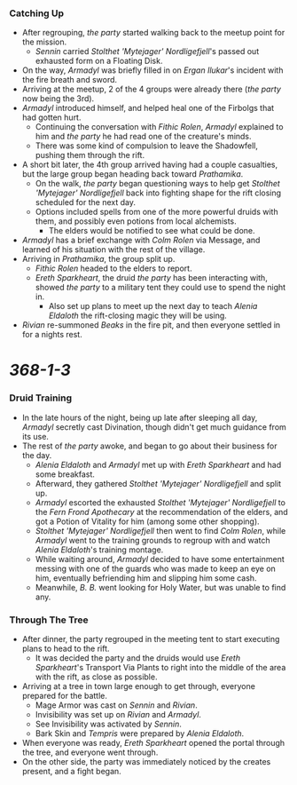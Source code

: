 ### Catching Up

* After regrouping, *the party* started walking back to the meetup point for the mission.
  * *Sennin* carried *Stolthet 'Mytejager' Nordligefjell*'s passed out exhausted form on a Floating Disk.
* On the way, *Armadyl* was briefly filled in on *Ergan Ilukar*'s incident with the fire breath and sword.
* Arriving at the meetup, 2 of the 4 groups were already there (*the party* now being the 3rd).
* *Armadyl* introduced himself, and helped heal one of the Firbolgs that had gotten hurt.
  * Continuing the conversation with *Fithic Rolen*, *Armadyl* explained to him and *the party* he had read one of the creature's minds.
  * There was some kind of compulsion to leave the Shadowfell, pushing them through the rift.
* A short bit later, the 4th group arrived having had a couple casualties, but the large group began heading back toward *Prathamika*.
  * On the walk, *the party* began questioning ways to help get *Stolthet 'Mytejager' Nordligefjell* back into fighting shape for the rift closing scheduled for the next day.
  * Options included spells from one of the more powerful druids with them, and possibly even potions from local alchemists.
    * The elders would be notified to see what could be done.
* *Armadyl* has a brief exchange with *Colm Rolen* via Message, and learned of his situation with the rest of the village.
* Arriving in *Prathamika*, the group split up.
  * *Fithic Rolen* headed to the elders to report.
  * *Ereth Sparkheart*, the druid *the party* has been interacting with, showed *the party* to a military tent they could use to spend the night in.
    * Also set up plans to meet up the next day to teach *Alenia Eldaloth* the rift-closing magic they will be using.
* *Rivian* re-summoned *Beaks* in the fire pit, and then everyone settled in for a nights rest.

# *368-1-3*

### Druid Training

* In the late hours of the night, being up late after sleeping all day, *Armadyl* secretly cast Divination, though didn't get much guidance from its use.
* The rest of *the party* awoke, and began to go about their business for the day.
  * *Alenia Eldaloth* and *Armadyl* met up with *Ereth Sparkheart* and had some breakfast.
  * Afterward, they gathered *Stolthet 'Mytejager' Nordligefjell* and split up.
  * *Armadyl* escorted the exhausted *Stolthet 'Mytejager' Nordligefjell* to the *Fern Frond Apothecary* at the recommendation of the elders, and got a Potion of Vitality for him (among some other shopping).
  * *Stolthet 'Mytejager' Nordligefjell* then went to find *Colm Rolen*, while *Armadyl* went to the training grounds to regroup with and watch *Alenia Eldaloth*'s training montage.
  * While waiting around, *Armadyl* decided to have some entertainment messing with one of the guards who was made to keep an eye on him, eventually befriending him and slipping him some cash.
  * Meanwhile, *B. B.* went looking for Holy Water, but was unable to find any.

### Through The Tree

* After dinner, the party regrouped in the meeting tent to start executing plans to head to the rift.
  * It was decided the party and the druids would use *Ereth Sparkheart*'s Transport Via Plants to right into the middle of the area with the rift, as close as possible.
* Arriving at a tree in town large enough to get through, everyone prepared for the battle.
  * Mage Armor was cast on *Sennin* and *Rivian*.
  * Invisibility was set up on *Rivian* and *Armadyl*.
  * See Invisibility was activated by *Sennin*.
  * Bark Skin and *Tempris* were prepared by *Alenia Eldaloth*.
* When everyone was ready, *Ereth Sparkheart* opened the portal through the tree, and everyone went through.
* On the other side, the party was immediately noticed by the creates present, and a fight began.
